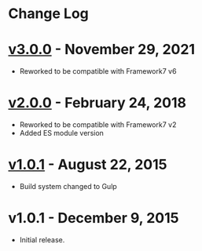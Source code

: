 # Change Log

# [v3.0.0](https://github.com/framework7io/framework7/compare/v2.0.0...v3.0.0) - November 29, 2021
  * Reworked to be compatible with Framework7 v6

# [v2.0.0](https://github.com/framework7io/framework7/compare/v1.0.1...v2.0.0) - February 24, 2018
  * Reworked to be compatible with Framework7 v2
  * Added ES module version

# [v1.0.1](https://github.com/framework7io/framework7/compare/v1.0.0...1.0.1) - August 22, 2015
  * Build system changed to Gulp

# v1.0.1 - December 9, 2015
  * Initial release.
